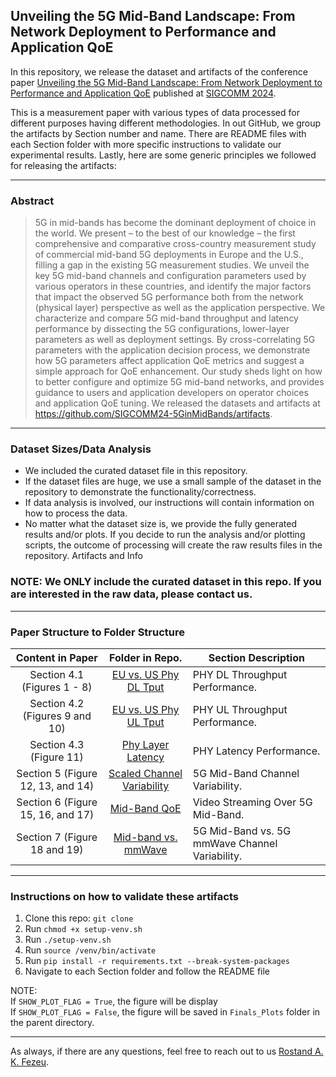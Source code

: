 
## Unveiling the 5G Mid-Band Landscape: From Network Deployment to Performance and Application QoE

In this repository, we release the dataset and artifacts of the conference paper 
[Unveiling the 5G Mid-Band Landscape: From Network Deployment to Performance and Application QoE](https://github.umn.edu/fezeu001/5G-Mid-Band/blob/main/5G_EU_US_Configuration_Comparative_Study.pdf) published at [SIGCOMM 2024](https://conferences.sigcomm.org/sigcomm/2024/). 

This is a measurement paper with various types of data processed for different purposes having different methodologies. In out GitHub,
we group the artifacts by Section number and name. There are README files with each Section folder with more specific
instructions to validate our experimental results. Lastly, here are some generic principles we followed for releasing the artifacts:

---

### Abstract  
> 5G in mid-bands has become the dominant deployment of choice in the world. We present – to the best of our knowledge – the first 
> comprehensive and comparative cross-country measurement study 
> of commercial mid-band 5G deployments in Europe and the U.S., 
> filling a gap in the existing 5G measurement studies. We unveil the 
> key 5G mid-band channels and configuration parameters used by 
> various operators in these countries, and identify the major factors 
> that impact the observed 5G performance both from the network 
> (physical layer) perspective as well as the application perspective. 
> We characterize and compare 5G mid-band throughput and latency 
> performance by dissecting the 5G configurations, lower-layer parameters
> as well as deployment settings. By cross-correlating 5G parameters with the application decision process, we demonstrate how 
> 5G parameters affect application QoE metrics and suggest a simple 
> approach for QoE enhancement. Our study sheds light on how to 
> better configure and optimize 5G mid-band networks, and provides 
> guidance to users and application developers on operator choices 
> and application QoE tuning. We released the datasets and artifacts 
> at https://github.com/SIGCOMM24-5GinMidBands/artifacts.

---

### Dataset Sizes/Data Analysis
- We included the curated dataset file in this repository.
- If the dataset files are huge, we use a small sample of the dataset in the repository to demonstrate the functionality/correctness.
- If data analysis is involved, our instructions will contain information on how to process the data.
- No matter what the dataset size is, we provide the fully generated results and/or plots. If you decide to run the analysis
and/or plotting scripts, the outcome of processing will create
the raw results files in the repository. Artifacts and Info

### NOTE: We ONLY include the curated dataset in this repo. If you are interested in the raw data, please contact us. 

---


### Paper Structure to Folder Structure
 
  

|                Content in Paper                |                                                    Folder in Repo.                                                     | Section Description                                                                          |
|:----------------------------------------------:|:----------------------------------------------------------------------------------------------------------------------:|----------------------------------------------------------------------------------------------|
|          Section 4.1 (Figures 1 - 8)           | [EU vs. US Phy DL Tput](https://github.umn.edu/fezeu001/5G-Mid-Band/blob/main/Sec4-Mid-Band-PhyPerformance/README.md)  | PHY DL Throughput Performance.                                                               |
|         Section 4.2 (Figures 9 and 10)         | [EU vs. US Phy UL Tput](https://github.umn.edu/fezeu001/5G-Mid-Band/blob/main/Sec4-Mid-Band-PhyPerformance/README.md)  | PHY UL Throughput Performance.                                                               |
|            Section 4.3 (Figure 11)             |   [Phy Layer Latency](https://github.umn.edu/fezeu001/5G-Mid-Band/blob/main/Sec4-Mid-Band-PhyPerformance/README.md)    | PHY Latency Performance.                                                                     |
|       Section 5 (Figure 12, 13, and 14)        | [Scaled Channel Variability](https://github.umn.edu/fezeu001/5G-Mid-Band/blob/main/Sec5-Channel-Variability/README.md) | 5G Mid-Band Channel Variability.                                                             |
|       Section 6 (Figure 15, 16, and 17)        |      [Mid-Band QoE](https://github.umn.edu/fezeu001/5G-Mid-Band/blob/main/Sec6-Mid-Band-VideoSteaming/README.md)       | Video Streaming Over 5G Mid-Band.                                                            |
|          Section 7 (Figure 18 and 19)          |     [Mid-band vs. mmWave](https://github.umn.edu/fezeu001/5G-Mid-Band/blob/main/Sec7-MidBand-vs-mmWave/README.md)      | 5G Mid-Band vs. 5G mmWave Channel Variability.                                               |
---

### Instructions on how to validate these artifacts
1. Clone this repo: ``git clone``
2. Run ``chmod +x setup-venv.sh``
3. Run ``./setup-venv.sh``
4. Run ``source /venv/bin/activate``
5. Run ``pip install -r requirements.txt --break-system-packages``
6. Navigate to each Section folder and follow the README file

NOTE: \
If ``SHOW_PLOT_FLAG = True``, the figure will be display\
If ``SHOW_PLOT_FLAG = False``, the figure will be saved in ``Finals_Plots`` folder in the parent directory.

---

As always, if there are any questions, feel free to reach out to us [Rostand A. K. Fezeu](mailto:fezeu001@umn.edu?cc=claudio.fiandrino@imdea.org&cc=eman@cs.umn.edu&bcc=zhang089@umn.edu&subject=[5G-Mid-Band]%SIGCOMM'24%Paper).
